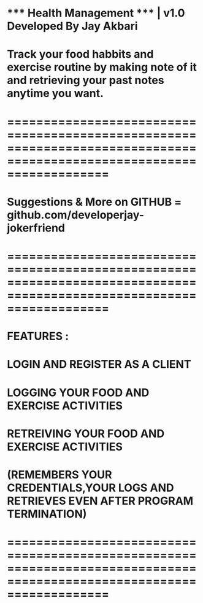 #  *** Health Management *** | v1.0 Developed By Jay Akbari
# Track your food habbits and exercise routine by making note of it and retrieving your past notes anytime you want.
# ======================================================================================================================
# Suggestions & More on GITHUB = github.com/developerjay-jokerfriend
# ======================================================================================================================
# FEATURES :
#	LOGIN AND REGISTER AS A CLIENT
#	LOGGING YOUR FOOD AND EXERCISE ACTIVITIES 
#	RETREIVING YOUR FOOD AND EXERCISE ACTIVITIES
#	(REMEMBERS YOUR CREDENTIALS,YOUR LOGS AND RETRIEVES EVEN AFTER PROGRAM TERMINATION)
# ======================================================================================================================
